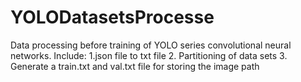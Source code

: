 # YOLODatasetsProcesse
Data processing before training of YOLO series convolutional neural networks. Include: 1.json file to txt file 2. Partitioning of data sets 3. Generate a train.txt and val.txt file for storing the image path
